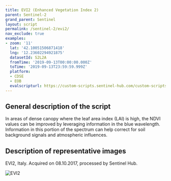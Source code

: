 ```yaml
---
title: EVI2 (Enhanced Vegetation Index 2)
parent: Sentinel-2
grand_parent: Sentinel
layout: script
permalink: /sentinel-2/evi2/
nav_exclude: true
examples:
- zoom: '11'
  lat: '42.10051506871418'
  lng: '12.23602294921875'
  datasetId: S2L2A
  fromTime: '2019-09-13T00:00:00.000Z'
  toTime: '2019-09-13T23:59:59.999Z'
  platform:
  - CDSE
  - EOB
  evalscripturl: https://custom-scripts.sentinel-hub.com/custom-scripts/sentinel-2/evi2/script.js
---
```


## General description of the script

In areas of dense canopy where the leaf area index (LAI) is high, the NDVI values can be improved by leveraging information in the blue wavelength. Information in this portion of the spectrum can help correct for soil background signals and atmospheric influences.

## Description of representative images

EVI2, Italy. Acquired on 08.10.2017, processed by Sentinel Hub. 

![EVI2](fig/fig1.png)

